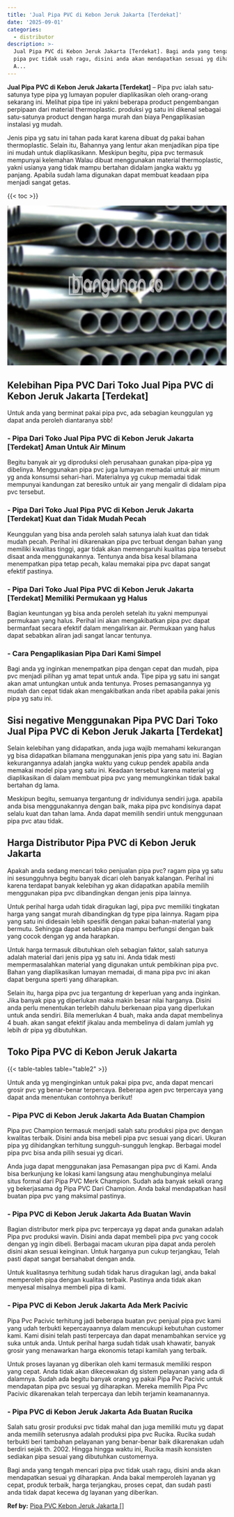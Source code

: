 ```yaml
---
title: 'Jual Pipa PVC di Kebon Jeruk Jakarta [Terdekat]'
date: '2025-09-01'
categories:
  - distributor
description: >-
  Jual Pipa PVC di Kebon Jeruk Jakarta [Terdekat]. Bagi anda yang tengah mencari
  pipa pvc tidak usah ragu, disini anda akan mendapatkan sesuai yg diharapkan.
  A...
---
```


**Jual Pipa PVC di Kebon Jeruk Jakarta \[Terdekat\]** – Pipa pvc ialah satu-satunya type pipa yg lumayan populer diaplikasikan oleh orang-orang sekarang ini. Melihat pipa tipe ini yakni beberapa product pengembangan perpipaan dari material thermoplastic. produksi yg satu ini dikenal sebagai satu-satunya product dengan harga murah dan biaya Pengaplikasian instalasi yg mudah.

Jenis pipa yg satu ini tahan pada karat karena dibuat dg pakai bahan thermoplastic. Selain itu, Bahannya yang lentur akan menjadikan pipa tipe ini mudah untuk diaplikasikann. Meskipun begitu, pipa pvc termasuk mempunyai kelemahan Walau dibuat menggunakan material thermoplastic, yakni usianya yang tidak mampu bertahan didalam jangka waktu yg panjang. Apabila sudah lama digunakan dapat membuat keadaan pipa menjadi sangat getas.

{{< toc >}}

![Jual Pipa PVC di Kebon Jeruk Jakarta [Terdekat]](/images/jaul-pipa-pvc-43.png)

## Kelebihan Pipa PVC Dari Toko Jual Pipa PVC di Kebon Jeruk Jakarta \[Terdekat\]

Untuk anda yang berminat pakai pipa pvc, ada sebagian keunggulan yg dapat anda peroleh diantaranya sbb!

### \- Pipa Dari Toko Jual Pipa PVC di Kebon Jeruk Jakarta \[Terdekat\] Aman Untuk Air Minum

Begitu banyak air yg diproduksi oleh perusahaan gunakan pipa-pipa yg dibelinya. Menggunakan pipa pvc juga lumayan memadai untuk air minum yg anda konsumsi sehari-hari. Materialnya yg cukup memadai tidak mempunyai kandungan zat beresiko untuk air yang mengalir di didalam pipa pvc tersebut.

### \- Pipa Dari Toko Jual Pipa PVC di Kebon Jeruk Jakarta \[Terdekat\] Kuat dan Tidak Mudah Pecah

Keunggulan yang bisa anda peroleh salah satunya ialah kuat dan tidak mudah pecah. Perihal ini dikarenakan pipa pvc terbuat dengan bahan yang memiliki kwalitas tinggi, agar tidak akan memengaruhi kualitas pipa tersebut disaat anda menggunakannya. Tentunya anda bisa kesal bilamana menempatkan pipa tetap pecah, kalau memakai pipa pvc dapat sangat efektif pastinya.

### \- Pipa Dari Toko Jual Pipa PVC di Kebon Jeruk Jakarta \[Terdekat\] Memiliki Permukaan yg Halus

Bagian keuntungan yg bisa anda peroleh setelah itu yakni mempunyai permukaan yang halus. Perihal ini akan mengakibatkan pipa pvc dapat bermanfaat secara efektif dalam mengalirkan air. Permukaan yang halus dapat sebabkan aliran jadi sangat lancar tentunya.

### \- Cara Pengaplikasian Pipa Dari Kami Simpel

Bagi anda yg inginkan menempatkan pipa dengan cepat dan mudah, pipa pvc menjadi pilihan yg amat tepat untuk anda. Tipe pipa yg satu ini sangat akan amat untungkan untuk anda tentunya. Proses pemasangannya yg mudah dan cepat tidak akan mengakibatkan anda ribet apabila pakai jenis pipa yg satu ini.

## Sisi negative Menggunakan Pipa PVC Dari Toko Jual Pipa PVC di Kebon Jeruk Jakarta \[Terdekat\]

Selain kelebihan yang didapatkan, anda juga wajib memahami kekurangan yg bisa didapatkan bilamana menggunakan jenis pipa yang satu ini. Bagian kekurangannya adalah jangka waktu yang cukup pendek apabila anda memakai model pipa yang satu ini. Keadaan tersebut karena material yg diaplikasikan di dalam membuat pipa pvc yang memungkinkan tidak bakal bertahan dg lama.

Meskipun begitu, semuanya tergantung dr individunya sendiri juga. apabila anda bisa menggunakannya dengan baik, maka pipa pvc kondisinya dapat selalu kuat dan tahan lama. Anda dapat memilih sendiri untuk menggunaan pipa pvc atau tidak.

## Harga Distributor Pipa PVC di Kebon Jeruk Jakarta

Apakah anda sedang mencari toko penjualan pipa pvc? ragam pipa yg satu ini sesungguhnya begitu banyak dicari oleh banyak kalangan. Perihal ini karena terdapat banyak kelebihan yg akan didapatkan apabila memilih menggunakan pipa pvc dibandingkan dengan jenis pipa lainnya.

Untuk perihal harga udah tidak diragukan lagi, pipa pvc memiliki tingkatan harga yang sangat murah dibandingkan dg type pipa lainnya. Ragam pipa yang satu ini didesain lebih spesifik dengan pakai bahan-material yang bermutu. Sehingga dapat sebabkan pipa mampu berfungsi dengan baik yang cocok dengan yg anda harapkan.

Untuk harga termasuk dibutuhkan oleh sebagian faktor, salah satunya adalah material dari jenis pipa yg satu ini. Anda tidak mesti mempermasalahkan material yang digunakan untuk pembikinan pipa pvc. Bahan yang diaplikasikan lumayan memadai, di mana pipa pvc ini akan dapat berguna sperti yang diharapkan.

Selain itu, harga pipa pvc jua tergantung dr keperluan yang anda inginkan. Jika banyak pipa yg diperlukan maka makin besar nilai harganya. Disini anda perlu menentukan terlebih dahulu berkenaan pipa yang diperlukan untuk anda sendiri. Bila memerlukan 4 buah, maka anda dapat membelinya 4 buah. akan sangat efektif jikalau anda membelinya di dalam jumlah yg lebih dr pipa yg dibutuhkan.

## Toko Pipa PVC di Kebon Jeruk Jakarta

{{< table-tables table="table2" >}}

Untuk anda yg menginginkan untuk pakai pipa pvc, anda dapat mencari grosir pvc yg benar-benar terpercaya. Beberapa agen pvc terpercaya yang dapat anda menentukan contohnya berikut!

### \- Pipa PVC di Kebon Jeruk Jakarta Ada Buatan Champion

Pipa pvc Champion termasuk menjadi salah satu produksi pipa pvc dengan kwalitas terbaik. Disini anda bisa mebeli pipa pvc sesuai yang dicari. Ukuran pipa yg dihidangkan terhitung sungguh-sungguh lengkap. Berbagai model pipa pvc bisa anda pilih sesuai yg dicari.

Anda juga dapat menggunakan jasa Pemasangan pipa pvc di Kami. Anda bisa berkunjung ke lokasi kami langsung atau menghubunginya melalui situs formal dari Pipa PVC Merk Champion. Sudah ada banyak sekali orang yg bekerjasama dg Pipa PVC Dari Champion. Anda bakal mendapatkan hasil buatan pipa pvc yang maksimal pastinya.

### \- Pipa PVC di Kebon Jeruk Jakarta Ada Buatan Wavin

Bagian distributor merk pipa pvc terpercaya yg dapat anda gunakan adalah Pipa pvc produksi wavin. Disini anda dapat membeli pipa pvc yang cocok dengan yg ingin dibeli. Berbagai macam ukuran pipa dapat anda peroleh disini akan sesuai keinginan. Untuk harganya pun cukup terjangkau, Telah pasti dapat sangat bersahabat dengan anda.

Untuk kualitasnya terhitung sudah tidak harus diragukan lagi, anda bakal memperoleh pipa dengan kualitas terbaik. Pastinya anda tidak akan menyesal misalnya membeli pipa di kami.

### \- Pipa PVC di Kebon Jeruk Jakarta Ada Merk Pacivic

Pipa Pvc Pacivic terhitung jadi beberapa buatan pvc penjual pipa pvc kami yang udah terbukti kepercayaannya dalam mencukupi kebutuhan customer kami. Kami disini telah pasti terpercaya dan dapat menambahkan service yg suka untuk anda. Untuk perihal harga sudah tidak usah khawatir, banyak grosir yang menawarkan harga ekonomis tetapi kamilah yang terbaik.

Untuk proses layanan yg diberikan oleh kami termasuk memiliki respon yang cepat. Anda tidak akan dikecewakan dg sistem pelayanan yang ada di dalamnya. Sudah ada begitu banyak orang yg pakai Pipa Pvc Pacivic untuk mendapatan pipa pvc sesuai yg diharapkan. Mereka memilih Pipa Pvc Pacivic dikarenakan telah terpercaya dan lebih terjamin keamanannya.

### \- Pipa PVC di Kebon Jeruk Jakarta Ada Buatan Rucika

Salah satu grosir produksi pvc tidak mahal dan juga memiliki mutu yg dapat anda memilih seterusnya adalah produksi pipa pvc Rucika. Rucika sudah terbukti beri tambahan pelayanan yang benar-benar baik dikarenakan udah berdiri sejak th. 2002. Hingga hingga waktu ini, Rucika masih konsisten sediakan pipa sesuai yang dibutuhkan customernya.

Bagi anda yang tengah mencari pipa pvc tidak usah ragu, disini anda akan mendapatkan sesuai yg diharapkan. Anda bakal memperoleh layanan yg cepat, produk terbaik, harga terjangkau, proses cepat, dan sudah pasti anda tidak dapat kecewa dg layanan yang diberikan.

**Ref by:** [Pipa PVC Kebon Jeruk Jakarta []](https://id.wikipedia.org/wiki/Pipa)
